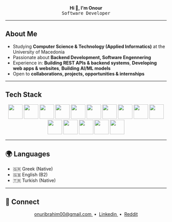 <!-- Minimal Professional Banner -->
<p align="center">
  <b>Hi 👋, I'm Onour</b><br>
  <samp>Software Developer</samp>
</p>

---

##  About Me
-  Studying **Computer Science & Technology (Applied Informatics)** at the University of Macedonia  
-  Passionate about **Backend Development, Software Engennering**  
-  Experience in: **Building REST APIs & backend systems**, **Developing web apps & websites**, **Building AI/ML models**  
-  Open to **collaborations, projects, opportunities & internships** 

---

##  Tech Stack
<p align="center">
  <!-- Programming Languages -->
  <img src="https://cdn.jsdelivr.net/gh/devicons/devicon/icons/java/java-original.svg" width="45" height="45"/>
  <img src="https://cdn.jsdelivr.net/gh/devicons/devicon/icons/python/python-original.svg" width="45" height="45"/>
  <img src="https://cdn.jsdelivr.net/gh/devicons/devicon/icons/php/php-original.svg" width="45" height="45"/>
  <img src="https://cdn.jsdelivr.net/gh/devicons/devicon/icons/javascript/javascript-original.svg" width="45" height="45"/>
  <img src="https://cdn.jsdelivr.net/gh/devicons/devicon/icons/html5/html5-original.svg" width="45" height="45"/>
  <img src="https://cdn.jsdelivr.net/gh/devicons/devicon/icons/css3/css3-original.svg" width="45" height="45"/>
  
  <!-- Databases -->
  <img src="https://cdn.jsdelivr.net/gh/devicons/devicon/icons/mysql/mysql-original.svg" width="45" height="45"/>
  <img src="https://cdn.jsdelivr.net/gh/devicons/devicon/icons/postgresql/postgresql-original.svg" width="45" height="45"/>
  
  <!-- Frameworks & Tools -->
  <img src="https://cdn.jsdelivr.net/gh/devicons/devicon/icons/spring/spring-original.svg" width="45" height="45"/>
  <img src="https://cdn.jsdelivr.net/gh/devicons/devicon/icons/docker/docker-original.svg" width="45" height="45"/>
  <img src="https://cdn.jsdelivr.net/gh/devicons/devicon/icons/kubernetes/kubernetes-plain.svg" width="45" height="45"/>
  <img src="https://cdn.jsdelivr.net/gh/devicons/devicon/icons/git/git-original.svg" width="45" height="45"/>
  <img src="https://cdn.jsdelivr.net/gh/devicons/devicon/icons/intellij/intellij-original.svg" width="45" height="45"/>
  <img src="https://cdn.jsdelivr.net/gh/devicons/devicon/icons/vscode/vscode-original.svg" width="45" height="45"/>
  <img src="https://www.vectorlogo.zone/logos/getpostman/getpostman-icon.svg" width="45" height="45"/>
</p>

---

## 🌍 Languages
- 🇬🇷 Greek (Native)  
- 🇬🇧 English (B2)  
- 🇹🇷 Turkish (Native)  

---
## 🤝 Connect

<p align="center">
  <a href="mailto:onuribrahim00@gmail.com" target="_blank" rel="noopener noreferrer">
    onuribrahim00@gmail.com
  </a>
  &nbsp;•&nbsp;
 
  <a href="https://www.linkedin.com/in/onouribrachim" target="_blank">
    Linkedin
  </a>
  &nbsp;•&nbsp;
  <a href="https://www.reddit.com/user/Onulaa/" target="_blank">
    Reddit
  </a>
</p>
